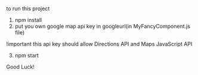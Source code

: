 to run this project
1. npm install
2. put you own google map api key in googleurl(in MyFancyComponent.js file)
  
  !important this api key should allow Directions API and Maps JavaScript API


3. npm start

Good Luck!
